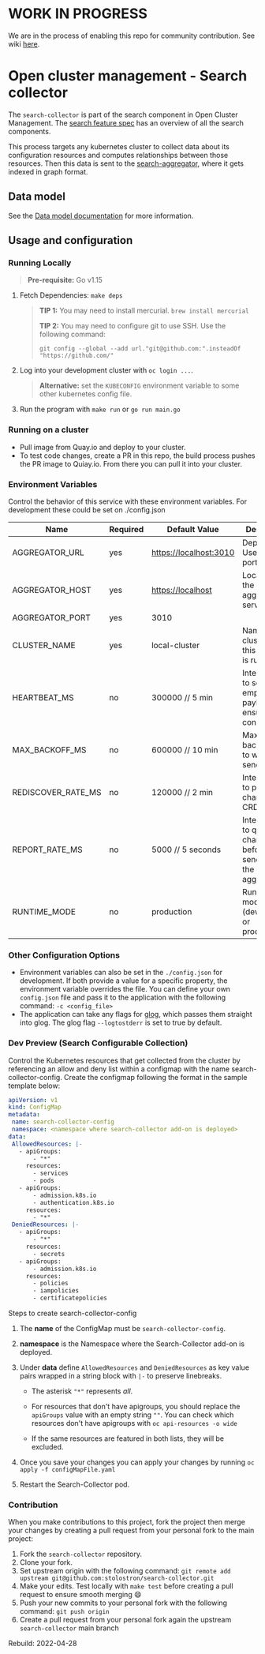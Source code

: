 [comment]: # ( Copyright Contributors to the Open Cluster Management project )

# WORK IN PROGRESS

We are in the process of enabling this repo for community contribution. See wiki [here](https://open-cluster-management.io/concepts/architecture/).

# Open cluster management - Search collector

The `search-collector` is part of the search component in Open Cluster Management. The [search feature spec](https://github.com/stolostron/search/blob/main/feature-spec/search.md) has an overview of all the search components.

This process targets any kubernetes cluster to collect data about its configuration resources and computes relationships between those resources. Then this data is sent to the [search-aggregator](https://github.com/stolostron/search-aggregator), where it gets indexed in graph format.

## Data model

See the [Data model documentation](https://github.com/stolostron/search-collector/blob/pkg/transforms/README.md) for more information.

## Usage and configuration

### Running Locally

> **Pre-requisite:** Go v1.15

1. Fetch Dependencies: `make deps`
    > **TIP 1:** You may need to install mercurial. `brew install mercurial`
    >
    > **TIP 2:** You may need to configure git to use SSH. Use the following command:
    >
    > `git config --global --add url."git@github.com:".insteadOf "https://github.com/"`
2. Log into your development cluster with `oc login ...`.
    > **Alternative:** set the `KUBECONFIG` environment variable to some other kubernetes config file.
3. Run the program with `make run` or `go run main.go`

### Running on a cluster

- Pull image from Quay.io and deploy to your cluster.
- To test code changes, create a PR in this repo, the build process pushes the PR image to Quiay.io. From there you can pull it into your cluster.

### Environment Variables

Control the behavior of this service with these environment variables. For development these could be set on ./config.json

Name               | Required | Default Value            | Description
----               | -------- | -------------            | -----------
AGGREGATOR_URL     | yes      | <https://localhost:3010> | Deprecated. Use host + port instead.
AGGREGATOR_HOST    | yes      | <https://localhost>      | Location of the aggregator service.
AGGREGATOR_PORT    | yes      | 3010                     |
CLUSTER_NAME       | yes      | local-cluster            | Name of cluster where this collector is running.
HEARTBEAT_MS       | no       | 300000  // 5 min         | Interval(ms) to send empty payload to ensure connection
MAX_BACKOFF_MS     | no       | 600000  // 10 min        | Maximum backoff in ms to wait after send error
REDISCOVER_RATE_MS | no       | 120000  // 2 min         | Interval(ms) to poll for changes to CRDs
REPORT_RATE_MS     | no       | 5000    // 5 seconds     | Interval(ms) to queue changes before sending to the aggregator
RUNTIME_MODE       | no       | production               | Running mode (development or production)

### Other Configuration Options

- Environment variables can also be set in the `./config.json` for development. If both provide a value for a specific property, the environment variable overrides the file. You can define your own `config.json` file and pass it to the application with the following command: `-c <config_file>`
- The application can take any flags for [glog](https://github.com/golang/glog), which passes them straight into glog. The glog flag `--logtostderr` is set to true by default.

### Dev Preview (Search Configurable Collection)

Control the Kubernetes resources that get collected from the cluster by referencing an allow and deny list within a configmap with the name search-collector-config. Create the configmap following the format in the sample template below:


```yaml
apiVersion: v1
kind: ConfigMap
metadata:
 name: search-collector-config
 namespace: <namespace where search-collector add-on is deployed>
data:
 AllowedResources: |-
   - apiGroups:
       - "*"
     resources:
       - services
       - pods
   - apiGroups:
       - admission.k8s.io
       - authentication.k8s.io
     resources:
       - "*"
 DeniedResources: |-
   - apiGroups:
       - "*"
     resources:
       - secrets
   - apiGroups:
       - admission.k8s.io
     resources:
       - policies
       - iampolicies
       - certificatepolicies
```
Steps to create search-collector-config

1. The **name** of the ConfigMap must be `search-collector-config`.

2. **namespace** is the Namespace where the Search-Collector add-on is deployed.

3. Under **data** define `AllowedResources` and `DeniedResources` as key value pairs wrapped in a string block with `|-` to preserve linebreaks.

    - The asterisk `"*"` represents <i>all</i>.

    - For resources that don't have apigroups, you should replace the `apiGroups` value with an empty string `""`.  You can check which resources don't have apigroups with `oc api-resources -o wide`
    - If the same resources are featured in both lists, they will be excluded.
4. Once you save your changes you can apply your changes by running `oc apply -f configMapFile.yaml`

5. Restart the Search-Collector pod.

### Contribution

When you make contributions to this project, fork the project then merge your changes by creating a pull request from your personal fork to the main project:

1. Fork the `search-collector` repository.
2. Clone your fork.
3. Set upstream origin with the following command: `git remote add upstream git@github.com:stolostron/search-collector.git`
4. Make your edits. Test locally with `make test` before creating a pull request to ensure smooth merging :smile:
5. Push your new commits to your personal fork with the following command: `git push origin`
6. Create a pull request from your personal fork again the upstream `search-collector` main branch

Rebuild: 2022-04-28
